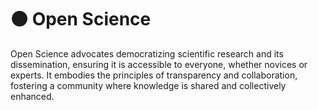 # 🟠 Open Science



Open Science advocates democratizing scientific research and its dissemination, ensuring it is accessible to everyone, whether novices or experts. It embodies the principles of transparency and collaboration, fostering a community where knowledge is shared and collectively enhanced.
